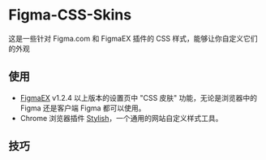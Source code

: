 # Figma-CSS-Skins

这是一些针对 Figma.com 和 FigmaEX 插件的 CSS 样式，能够让你自定义它们的外观

## 使用
 - [FigmaEX](https://moonvy.com/figmaEX/) v1.2.4 以上版本的设置页中 "CSS 皮肤" 功能，无论是浏览器中的 Figma 还是客户端 Figma 都可以使用。
 - Chrome 浏览器插件 [Stylish]( https://userstyles.org/)，一个通用的网站自定义样式工具。

## 技巧
